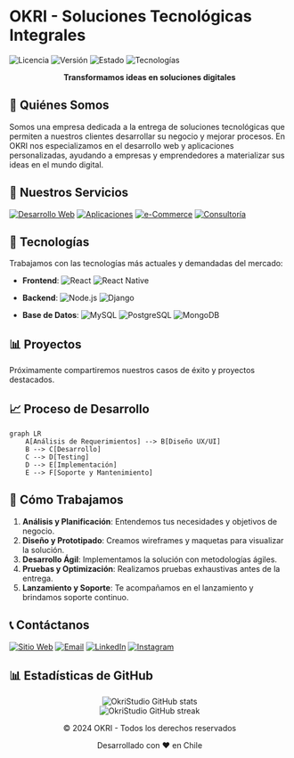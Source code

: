 # OKRI - Soluciones Tecnológicas Integrales

![Licencia](https://img.shields.io/badge/licencia-MIT-green.svg)
![Versión](https://img.shields.io/badge/versión-1.0.0-blue.svg)
![Estado](https://img.shields.io/badge/estado-activo-success.svg)
![Tecnologías](https://img.shields.io/badge/tecnologías-node%20|%20django%20|%20react-orange.svg)

<div align="center">
  <strong>Transformamos ideas en soluciones digitales</strong>
</div>

## 🚀 Quiénes Somos

Somos una empresa dedicada a la entrega de soluciones tecnológicas que permiten a nuestros clientes desarrollar su negocio y mejorar procesos. En OKRI nos especializamos en el desarrollo web y aplicaciones personalizadas, ayudando a empresas y emprendedores a materializar sus ideas en el mundo digital.

## 💼 Nuestros Servicios

[![Desarrollo Web](https://img.shields.io/badge/Desarrollo_Web-61DAFB?style=for-the-badge&logo=react&logoColor=white)](https://okri.cl/desarrollo-web/)
[![Aplicaciones](https://img.shields.io/badge/Aplicaciones_Móviles-3DDC84?style=for-the-badge&logo=android&logoColor=white)](https://okri.cl/desarrollo-movil/)
[![e-Commerce](https://img.shields.io/badge/e--Commerce-8A2BE2?style=for-the-badge&logo=woocommerce&logoColor=white)](https://okri.cl/e-commerce/)
[![Consultoría](https://img.shields.io/badge/Consultoría_TI-0078D7?style=for-the-badge&logo=microsoft-azure&logoColor=white)](https://okri.cl/consultoria/)

## 🔧 Tecnologías

Trabajamos con las tecnologías más actuales y demandadas del mercado:

- **Frontend**: 
  ![React](https://img.shields.io/badge/React-20232A?style=flat&logo=react&logoColor=61DAFB)
  ![React Native](https://img.shields.io/badge/React_Native-20232A?style=flat&logo=react&logoColor=61DAFB)

- **Backend**: 
  ![Node.js](https://img.shields.io/badge/Node.js-339933?style=flat&logo=node.js&logoColor=white)
  ![Django](https://img.shields.io/badge/Django-092E20?style=flat&logo=django&logoColor=white)

- **Base de Datos**: 
  ![MySQL](https://img.shields.io/badge/MySQL-00000F?style=flat&logo=mysql&logoColor=white)
  ![PostgreSQL](https://img.shields.io/badge/PostgreSQL-316192?style=flat&logo=postgresql&logoColor=white)
  ![MongoDB](https://img.shields.io/badge/MongoDB-4EA94B?style=flat&logo=mongodb&logoColor=white)

## 📊 Proyectos 

Próximamente compartiremos nuestros casos de éxito y proyectos destacados.

## 📈 Proceso de Desarrollo

```mermaid
graph LR
    A[Análisis de Requerimientos] --> B[Diseño UX/UI]
    B --> C[Desarrollo]
    C --> D[Testing]
    D --> E[Implementación]
    E --> F[Soporte y Mantenimiento]
```

## 🤝 Cómo Trabajamos

1. **Análisis y Planificación**: Entendemos tus necesidades y objetivos de negocio.
2. **Diseño y Prototipado**: Creamos wireframes y maquetas para visualizar la solución.
3. **Desarrollo Ágil**: Implementamos la solución con metodologías ágiles.
4. **Pruebas y Optimización**: Realizamos pruebas exhaustivas antes de la entrega.
5. **Lanzamiento y Soporte**: Te acompañamos en el lanzamiento y brindamos soporte continuo.

## 📞 Contáctanos

[![Sitio Web](https://img.shields.io/badge/sitio_web-okri.cl-blue.svg)](https://okri.cl)
[![Email](https://img.shields.io/badge/email-contactookristudio@gmail.com-red.svg)](mailto:contactookristudio@gmail.com)
[![LinkedIn](https://img.shields.io/badge/LinkedIn-0077B5?style=flat&logo=linkedin&logoColor=white)](https://www.linkedin.com/company/okri)
[![Instagram](https://img.shields.io/badge/Instagram-E4405F?style=flat&logo=instagram&logoColor=white)](https://www.instagram.com/okri.informatica/)

## 📊 Estadísticas de GitHub

<div align="center">
  <img src="https://github-readme-stats.vercel.app/api?username=OkriStudio&show_icons=true&theme=radical" alt="OkriStudio GitHub stats" />
  <br />
  <img src="https://github-readme-streak-stats.herokuapp.com/?user=OkriStudio&theme=radical" alt="OkriStudio GitHub streak" />
</div>

<div align="center">
  <p>© 2024 OKRI - Todos los derechos reservados</p>
  <p>Desarrollado con ❤️ en Chile</p>
</div>
